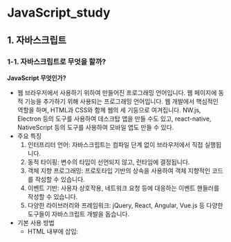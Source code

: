 # JavaScript_study
## 1. 자바스크립트
### 1-1. 자바스크립트로 무엇을 할까?
**JavaScript 무엇인가?**
- 웹 브라우저에서 사용하기 위하여 만들어진 프로그래밍 언어입니다. 웹 페이지에 동적 기능을 추가하기 위해 사용되는 프로그래밍 언어입니다. 웹 개발에서 핵심적인 역할을 하며, HTML과 CSS와 함께 웹의 세 기둥으로 여겨집니다. NW.js, Electron 등의 도구를 사용하여 데스크탑 앱을 만들 수도 있고, react-native, NativeScript 등의 도구를 사용하여 모바일 앱도 만들 수 있다.
- 주요 특징
    1. 인터프리터 언어: 자바스크립트는 컴파일 단계 없이 브라우저에서 직접 실행됩니다.
    2. 동적 타이핑: 변수의 타입이 선언되지 않고, 런타임에 결정됩니다.
    3. 객체 지향 프로그래밍: 프로토타입 기반의 상속을 사용하여 객체 지향적인 코드를 작성할 수 있습니다.
    4. 이벤트 기반: 사용자 상호작용, 네트워크 요청 등에 대응하는 이벤트 핸들러를 작성할 수 있습니다.
    5. 다양한 라이브러리와 프레임워크: jQuery, React, Angular, Vue.js 등 다양한 도구들이 자바스크립트 개발을 돕습니다.
- 기본 사용 방법
    - HTML 내부에 삽입: <script> 태그를 사용해 HTML 문서 내에 직접 작성할 수 있습니다.
    - 외부 스크립트 파일: 별도의 .js 파일로 작성하고 HTML에서 불러올 수 있습니다.
- 주요 개념
    - 변수와 데이터 타입: let, const, var를 사용해 변수를 선언합니다. 기본 데이터 타입에는 숫자, 문자열, 불리언, 객체 등이 있습니다.
    - 함수: 기능을 수행하는 코드 블록으로, function 키워드를 사용해 정의합니다.
    - DOM 조작: Document Object Model을 사용해 HTML 요소를 동적으로 조작할 수 있습니다.
    - 이벤트 처리: 클릭, 마우스 이동, 키보드 입력 등의 사용자 동작에 반응하도록 이벤트 리스너를 추가할 수 있습니다.
  
#### 웹의 요소르 제어
- HTML이나 CSS와 함꼐 사용해서 웹의 요소를 움직이거나 포토 갤러리를 펼쳐 놓는 것처럼 웹 사이트 UI부분에 많이 활용한다.
    - 웹 사이트 UI(user interface)란 메뉴, 택스트, 팝업 창 등 사용자가 사이트를 폄리하게 둘러볼 수 있도록 만드는 모든 디자인 요소
  
#### 웹 애플리케이션을 만든다.
과거 웹은 단순히 정보를 나열하고 검색했다면, 최근 웹은 사용자와 실시간으로 정보를 주고, 받으며 마치 애플리케이션처럼 동작한다. 웹 브라우저에서 문서도 작성할 수 있고 그림을 그릴 수도 있으며 게임도 할 수 있다.
  
#### 다양한 라이브러리를 사용할 수 있다.
웹 애플리케이션을 개발할 때 사용하는 리액트, 앵귤러, 뷰 같은 프레임워크도 있고, 그래픽 활용을 위한 D3.js나 DOM을 쉽게 조작할 수 있게 해주는 제이쿼리 같은 라이브러리도 있다.  
  
#### 서버 개발을 할 수 있다.
Node.js는 프런트엔드 개발에서 사용하던 자바스크립트를 백엔드 개발에서 사용할 수 있도록 만든 프레임워크이다. 흔히 백엔드 개발 언어라고 하면 PHP, 자바, 닷넷을 생각하지만 이제는 자바스크립트만 알아도 서버 개발까지 영역을 확대할 수 있다.
  
  
### 1-2. 웹 브라우저가 자바스크립트를 만났을 때
#### 웹 문서 안에 script 태그로 자바스크립트 작성
script 태그 : 짧은 자바스크립트 소스 코드 경우 웹문서에 script 태그 사이에 자바스크립트 소스를 작성할 수 있다.
- 웹 문서 안의 어디든 위치할 수 있고 삽입된 위치 그 자리에서 바로 스크립트가 실행
  
#### 외부 스크립트 파일로 연결해서 자바스크립트 작성하기
css와 마찬가지로 자바스크립트 소스도 따로 파일로 저정한 후 문서에 연결해서 사용할 수 있다.
```css
<script src="외부 스크립트 파일 경로"></script>
```
이용해 외부의 스크립트를 연결할 수 있다.
  

### 1-3. 자바스크립트 용어와 기본 입출력 방법
#### 식과 문
- 식 expression : 표현식이라고도 하는데, 연산뿐만 아니라 실제 값도, 함수를 실행하는 것도 식이다.
- 문 statement : 문은 명령으로 문의 끝에는 세미콜론(;)을 붙여서 구분한다.
  
#### 간단한 입출력 방법
- 알림 창 출력
    - 알림 창 alert은  가장 많이 사용하는 간단한 대화 상자이다.
    ```javascript
    alert(메시지)
    ```
    - 단순히 메시지를 보여 주는 기능
    - 괄호 안에 따옴표(" "또는 ' ')
- 확인 창 출력
    - confirm 확인 창 : "확인"이나 "취소" 버튼 중에서 직접 클릭할 수 있다.
    ```javascript
    confirm(메시지)
    ```
- 프롬프트 창에서 입력받기
    - 프롬프트 창 prompt : 텍스트 필드가 있는 작은 창이다. 텍스트 필드 안에 간단한 메시지를 입력할 수 있으며 그 내용을 가져와 프로그램에서 사용할 수 있다.
    ```javascript
    prompt(메시지) 또는 prompt(메시지, 기본값)
    ```
- 웹 브라우저 화면에 출력을 담당하는 document.write() 문
    - document.write() : 단순히 브라우저 화면에서 결괏값을 확인하는 용도로 사용한다.
    - 웹 문서(document)에서 괄호 안의 내용을 표시(write)하는 명령문 
    - 괄호 안에 실제 웹 브아우저 화면에 표시할 내용이나 어떤 결괏값이 저정된 변수를 넣고 큰따옴표("")나 작은 따옴표('') 사이에 입력한 내용은 웹 브라우저 화면에 그대로 표시된다.
    - "+" 연결 연산자 : 내용과 변수를 연결
- 콘솔 창에 출력하는 console.log() 문
    - console.log() : 괄호 안의 내용을 콘솔 창에 표시한다. 콘솔 창은 웹 브라우저의 개발자 도구 창에 포함되어 있는 공간이다. 콘솔 창에서 소스 코드의 오류를 발견하거나 변숫값을 확인할 수 있다.

### 1-4. 자바스크립트 스타일 가이드
코딩은 읽기 쉽고 오류를 줄일 수 있도록 코드를 작성하는 것이 중요하다. 코드 작성하고 효율적으로 유지하려면 몇 가지 코딩 규칙을 지켜야 한다.
#### 코딩 규칙이 왜 필요할까?
자스크립트 코딩 교칙은 스타일 가이드나 코딩 컨벤션, 코딩 스타일, 표준 스타일이라고 한다.
- 자스크립트는 웹 문서에 동적인 효과를 주기 위해 출발한 언어로 다른 프로그래밍 언어에 비해 데이터 유형이 유연해서 곳곳에 사용자가 주의를 기울이지 않으면 오류가 발생한다.
- 오픈소스에 기여하거나 누군가와 공유할 소스라면 코드를 더욱 깔끔하게 작성해야한다. 소스코드의 오류도 줄이고 일관성이 생겨야 읽기가 쉬워진다.
- 애플리케이션은 유지 보수할 때도 수월하고 비용도 휠씬 줄어든다.
  
#### 자바스크립트 스타일 가이드
- 회사 자체적으로 만들수도 있지만 보통은 구글이나 에어비앤비 기준으로 작성함
- 구글(https://google.github.io/styleguide/jsguide.html)
- 에비앤비(https://airbnb.io/javascript/)
  
#### 자바스크립트 소스를 작성할 때 지켜야 할 규칙
1. 코드를 보기 좋게 들여쓰기한다.
    - 들여쓰기는 소스 간ㅢ 포함 관계를 알아보기 쉽게 해준다.
    - 공백을 2칸이나 4칸인 들여쓰기를 권장한다.
2. 세미콜론으로 문장을 구분한다.
    - 세미콜론(;)은 문장의 끝을 나타내며 문장과 문장을 구분하는 역할도 한다.
    - 문장을 명확하게 표시해 주면 소스를 디버깅하기 쉽다.
    - 한 줄에 한 문장만 작성하는 것이 가독성이 좋다.
    ```javascript
    // 권장하지 않음
    var n = 10

    // 권장함
    var n = 10;

    // 권장하지 않음
    var n =10; var sum = 0;
    ```
3. 공백을 넣어 읽기 쉽게 작성한다.
    - 예약어나 연산자, 값 사이에는 공백을 넣어서 소스 코드를 읽기 쉽게 작성한다.
    - 공백이 없어도 자바스크립트는 잘 실행되지만, 개발자가 소스 코드를 읽거나 디버깅을 할 때는 공백이 있어야 가독성이 좋다.
    ```javascript
    // 권장하지 않음
    var num=2;
    var sum=num+10;

    // 권장함
    var num = 2;
    var sum = num + 10;
    ```
4. 소스 코를 잘 설명하는 주석을 작성한다.
    - 프로그래밍의 주석comment은 소스 코드를 살펴보기 위해 꼭 필요한 요소
    1. 한 줄 주석 : "//" 붙이고 내용을 작성
    2. 여러 줄 주석 : "/*" 시작해서 내용을 작성 후 "*/" 끝내면 된다.
5. 식별자는 정해진 규칙을 지켜 작성한다.
    - 식별자identifier : 개발자가 자바스크립트의 변수, 함수, 속성 등을 구별하려고 이름 붙인 특정 단어를 의미한다.
    ```javascript
    var name = prmpt("이름을 입력하시오 : ")
    // name == 식별자
    ```
    - 첫 글자는 반드시 영문자나 언더스코어(_), 또는 달러 기호($)
    - 두 단어 이상이 모여 하나의 식별자를 만들 경우 하이픈(-), 언더스코어(_)로 연결
6. 예약어는 식별자로 사용할 수 없다.
    - 예약어keywed : 식별자로 사용할 수 없도록 자바스크립트에 미리 정해 놓은 단어
  
  
## 2. 자바스크립트 기본 문법
### 2-1. 변수
#### 변수란?
- 변수 variable : 프로그램을 실행하는 동안 값이 여러 번 달라질 수 있는 데이터를 가리킨다.
- 상수 constant : 값을 한번 지정하면 바뀌지 않는 데이터
  
#### 변수 선언의 규칙
1. 변수 이름은 영어 문자와 언더스코어(_), 숫자로 사용한다.
    - 첫 글자는 영어 대소 문자, 언더스코어(_)만 사용
    - 숫자, 띄어쓰기는 첫 글자로 올 수 없다.
2. 자바스크립트는 영어 대소 문자를 구별하며 예약어는 변수 이름으로 쓸 수 없다.
3. 여러 단어를 연결한 변수 이름은 중간에 대문자를 섞어 쓴다.
    - 한 단어로 이루어진 변수 이름은 모두 소문자 사용
    - 두 단어 이상인 경우 새로운 단어는 대문자로 시작해 구분한다.
    - 낙타 표기법 Camel case
4. 변수 이름은 의미 있게 작성한다.
    - 프로그래밍할 때는 변수를 수십 개 사용하므로 각 변수의 역할을 일일이 기억하기가 쉽지 않다. 그래서 변수 이름만 보고도 대충 어떤 값인지 추측할 수 있도록 하는 것이 좋다.
  
#### 변수 선언
```javascript
var 변수명
```
- var : 자바스크립트에서 변수 선언을 할 때 사용한다.
- 값 활당 : "=" 로 변수에 값을 저장할 수 있다.
  
  
### 2-2. 자료형
#### 자료형이란?
자료형 data type : 데이터 유형, 데이터 타입, 데이터형이라고도 한다.
자바스크립트의 자료형 : 기본 유형(숫자형, 문자열, 논리형), 복합 유형(배열, 객체), 특수 유형(undefined, null)
- 숫자형 number : 따움표 없이 숫자로만 표기
    - 정수 : 소수점 없는 숫자
    - 실수 : 소수점 있는 숫자
- 문자열 string : 작은따움표나 큰따옴표로 묶어서 나타냄, 숫자를 따움표로 묶으면 문자로 인식
- 논리형 boolean : 참(ture)과 거짓(false) 두가지, 소문자로만 표기
- 배열 : 하나의 변수에 여러 개의 값을 저장
    - 대괄호([])로 묶으면 배열을 선언할 수 있다.
    ```javascript
    배열명["값1", "값2", "값3", ...]
    ```
    - 각 배열은 인덱스 Index 번호가 있으면 0부터 시작한다.
- 객체 : 함수와 속성을 함께 포함
- undefined : 자료형이 지정되지 않았을 때의 상태
    - 변수를 선언하고 값을 할당하지 않았을 때의 상태
- null : 값이 유효하지 않을 때의 상태
    - 변수에 할당된 값이 유효하지 않다는 의미
  
### 2-3. 연산자
#### 산술연산자
산술 연산자 : 수학 계산을 할 때 사용하는 연산자
- 종류
    - "+" ; 두 피연산자의 값을 더함
    - "-" : 첫 번째 피연산자 값에서 두 번째 피연산자 값을 뺍니다.
    - "*" : 두 피연산자의 값을 곱함
    - "/" : 첫 번째 피연산자 값을 두 번째 피연산자 값으로 나눔
    - "%" : 첫 번째 피연산자 값을 두 번째 피연산자 값으로 나눈 나머지
    - "++" : 피연산자를 1 증가
        "a++" : 연산식을 먼저 수행 후 1을 더함
        "++a" : 1을 증가 시킨 후 연산식을 수행함
    - "--" : 피연산자를 1 감소
  
#### 할당 연산자
할당 연산자 assignment operator : 연산자(또는 연산식) 오른쪽의 실행 결과를 왼쪽 변수에 할당하는 연산자로 대입 연산자라고도 한다. 변수에 값을 할당하거나 연산식의 결과를 변수에 저장할 때 할당 연산자를 사용한다.
- 종류
    - "=" : 연산자 오른쪽의 값을 왼쪽 변수에 할당
    - "+=" : y = y + x 의미
    - "-=" : y = y - x 의미
    - "*=" : y = y * x 의미
    - "/=" : y = y / x 의미
    - "%=" : y = y % x 의미
  
#### 연결 연산자
연결 연산자 : 둘 이상의 문자열을 합쳐서 하나의 문자열로 만드는 연산자이다.
- "+" 기호를 사용한다.
- 연결 연산자는 문자열끼리 연결한다고 해서 문자열 연산자라고 한다.
  
#### 비교 연산자
비교 연산자 comparison operators : 피연산자 2개의 값을 비교해서 참이나 거짓으로 결괏값을 반환한다.
- 종류
```javascript
    ==  // 서로 같으면 True
    === // 피연산자도 같고 자료형도 같으면 True
    !=  // 피연산자가 서로 같지 않으면 True
    !== // 피연산자가 같지 않거나 자료형이 같지 않으면 True
    <  //왼쪽 피연산자가 오른쪽 피연산자보다 작으면 true
    <= //왼쪽 피연산자가 오른쪽 피연산자보다 작거나 같으면 true 
    > // 왼쪽 피연산자가 오른쪽 피연산자보다 크면 true
    > // 왼쪽 피연산자가 오른쪽 피연산자보다 크거나 같으면 true
```
- ==,!= 연산자와 ===,!== 연산자
    - ==, != : 피연산자의 자료형을 자동으로 변환해서 비교
    ```javascript
    3 == "3" //true
    3 != "3" //fales
    ```
    - ===, !== : 피연산자의 자료형을 자동으로 변환하지 않는다.
    ```javascript
    3 === "3" //fales
    3 !== "3" //true
    ```
- 문자열 비교
    - 비교 연산자는 숫자뿐만 아니라 문자열도 서로 비교할 수 있다.
    - 문자열에 있는 문자들의 아스키값을 비교해서 결정한다.
    ```javascript
    "A" > "B" // 65 > 66 -> fales
    "java" > "Java" // true 소문자 > 대문자
    ```
  
#### 논리 연산자
논리 연산자 boolean 연산자 : true, false를 처리하는 연산자
- 종류
    - OR ( || ) : 피연산자 중 하나만 true여도 true
    - AND ( && ) : 피연산자 모두 true이면 true
    - NOT ( ! ) : 피연산자의 반댓값을 지정
  
  
### 2-4. 조건문
#### if 문과 if~else 문
- if 문 : 괄호 안의 조건을 체크해서 결괏값이 true면 if 문 다음에 오는 명령을 실행하고 false면 아무것도 하지 않는다.
    ```javascript
    if(조건) {
        true 시 실행할 명령
    }
    ```
- if ~ else 문 : 괄호 안의 조건을 체크해서 결괏값이 true면 if 문 다음에 오는 명령을 실행하고, false면 else 다음에 오는 명령을 실행한다.
    ```javascript
    if(조건) {
        true 시 실행할 명령
    } else {
        fales 시 실행할 명령
    }
    ```
  
#### 조건 연산자로 조건 체크하기
만약 조건이 하나이고 true일 때와 false일 때 실행할 명령이 각각 하나뿐이라면 if~else 문 대신 조건 연산자를 사용할는 것이 간단하다. 
```javascript
(조건) ? true일 때 실행할 명령 : false일 때 실행할 명령
```
  
#### 논리 연산자로 조건 체크하기
조건을 2개 이상 체크할 경우에는 논리 연산자를 사용해 조건식을 만든다.
- OR 연산자
    - "||" 사용
    - 피연산자 2개 중에서 true가 하나라도 있으면 결괐값은 true
    - 연산값    
        - false || false = false
        - false || true = true
        - true || false = true
        - true || true = true
    - 첫 조건이 true 이면 무조건 true 이기 때문에 첫 조건을 true 가 될 확률이 높은 조건은 먼저 작성한다.
- AND 연산자
    - "&&" 사용
    - 피연산자 2개 모두 true 이면 결괏값은 true
    - 연산값
        - false && false = false
        - false && true = false
        - true && false = false
        - true && true = true
    - 첫 조건이 false 이면 무조건 false 이기 때문에 첫 조건을 false 가 될 확률이 높은 조건은 먼저 작성한다.
- NOT 연산자
    - "!" 사용
    - 연산값
        - false = true
        - true = false
    ```javascript
    if(변수 !== null) { 실행할 명령 } // 입력값이 null이 아니면 if 문을 실행
    ```
  
#### switch 문
switch 문 : 조건을 체크한 후 case 문을 사용하여 명령을 처리할 수 있다.
- if~else 문을 여러 개 사용할는 경우 사용한다.
- 기본형
    ```javascript
    switch(조건)
    {
        case 값1: 명령1
            break
        case 값2: 명령2
            break
        ...
        default: 명령n
    }
    ```
- default : switch 문의 마지막에 작성하며 break 문을 쓰지 않는다.
  
### 2-5. 반복문
## 3. 함수와 이벤트
## 4. 함수와 이벤트
## 5. 자바스크립트와 객체
## 6. 문서 객체 모델(DOM)